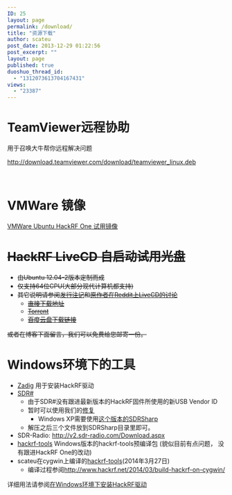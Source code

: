 ```yaml
---
ID: 25
layout: page
permalink: /download/
title: "资源下载"
author: scateu
post_date: 2013-12-29 01:22:56
post_excerpt: ""
layout: page
published: true
duoshuo_thread_id:
  - "1312073613704167431"
views:
  - "23387"
---
```

<h1>TeamViewer远程协助</h1>
用于召唤大牛帮你远程解决问题

<a href="http://download.teamviewer.com/download/teamviewer_linux.deb">http://download.teamviewer.com/download/teamviewer_linux.deb</a>

&nbsp;
<h1>VMWare 镜像</h1>
<a href="http://www.hackrf.net/2014/03/%E6%B5%8B%E8%AF%95hackrf-one%E7%9A%84ubuntu%E9%95%9C%E5%83%8F/">VMWare Ubuntu HackRF One 试用镜像</a>
<h1><del>HackRF LiveCD 自启动试用光盘</del></h1>
<ul>
	<li><del>由Ubuntu 12.04-2版本定制而成</del></li>
	<li><del>仅支持64位CPU(大部分现代计算机都支持)</del></li>
	<li><del>其它说明请参阅<a href="http://files.persona.cc/linux/ubuntu/ubuntu-12.04.2-custom-sdr-amd64.txt">发行注记</a>和<a href="http://www.reddit.com/r/RTLSDR/comments/1gxs01/hackrfrtlsdr_live_dvd/">原作者在Reddit上LiveCD的讨论</a></del>
<ul>
	<li><del><a href="http://files.persona.cc/linux/ubuntu/ubuntu-12.04.2-custom-sdr-amd64.iso">直接下载地址</a></del></li>
	<li><del><a href="http://files.persona.cc/linux/ubuntu/ubuntu-12.04.2-custom-sdr-amd64.iso.torrent">Torrent</a></del></li>
	<li><del><a href="http://pan.baidu.com/s/1o6EwkzC">百度云盘下载链接</a></del></li>
</ul>
</li>
</ul>
<del>或者在博客下面留言，我们可以免费给您邮寄一份。</del>
<h1>Windows环境下的工具</h1>
<ul>
	<li><a href="http://sourceforge.net/projects/libwdi/files/zadig/">Zadig</a> 用于安装HackRF驱动</li>
	<li><a href="http://sdrsharp.com/downloads/sdr-nightly.zip">SDR# </a>
<ul>
	<li>由于SDR#没有跟进最新版本的HackRF固件所使用的新USB Vendor ID</li>
	<li>暂时可以使用我们的<a href="http://pan.baidu.com/s/1gdutNdp">修复</a>
<ul>
	<li>Windows XP需要使用<a href="http://pan.baidu.com/s/1tO7pW">这个版本的SDRSharp</a></li>
</ul>
</li>
	<li>解压之后三个文件放到SDRSharp目录里即可。</li>
</ul>
</li>
	<li>SDR-Radio: <a href="http://v2.sdr-radio.com/Download.aspx">http://v2.sdr-radio.com/Download.aspx</a></li>
	<li><a href="http://the.midnightchannel.net/sdr/SDRSharp_Plugins/zefie/SDRSharp.HackRF.ZefieMod/hackrf-tools.zip">hackrf-tools</a> Windows版本的hackrf-tools预编译包 (貌似目前有点问题， 没有跟进HackRF One的改动)</li>
	<li>scateu在cygwin上编译的<a href="http://pan.baidu.com/s/1bnrKeMb">hackrf-tools</a>(2014年3月27日)
<ul>
	<li>编译过程参阅<a href="http://www.hackrf.net/2014/03/build-hackrf-on-cygwin/">http://www.hackrf.net/2014/03/build-hackrf-on-cygwin/</a></li>
</ul>
</li>
</ul>
详细用法请参阅<a href="/2013/12/%E5%9C%A8windows%E7%8E%AF%E5%A2%83%E4%B8%8B%E5%AE%89%E8%A3%85hackrf%E9%A9%B1%E5%8A%A8/">在Windows环境下安装HackRF驱动</a>
